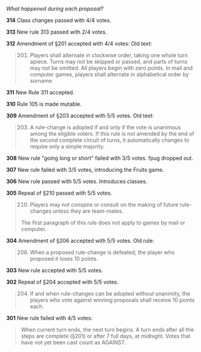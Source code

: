 *What happened during each proposal?*

**314** Class changes passed with 4/4 votes.

**313** New rule 313 passed with 2/4 votes.

**312** Amendment of §201 accepted with 4/4 votes: Old text:

> 201. Players shall alternate in clockwise order, taking one whole turn apiece. Turns may not be skipped or passed, and parts of turns may not be omitted. All players begin with zero points.
> In mail and computer games, players shall alternate in alphabetical order by surname.

**311** New Rule 311 accepted.

**310** Rule 105 is made mutable.

**309** Amendment of §203 accepted with 5/5 votes. Old text:

> 203. A rule-change is adopted if and only if the vote is unanimous among the eligible voters. If this rule is not
> amended by the end of the second complete circuit of turns, it automatically changes to require only a simple majority.

**308** New rule "going long or short" failed with 3/5 votes. fpug dropped out.

**307** New rule failed with 3/5 votes, introducing the Fruits game.

**306** New rule passed with 5/5 votes. Introduces classes.

**305** Repeal of §210 passed with 5/5 votes.

> 210. Players may not conspire or consult on the making of future rule-changes unless they are team-mates.
> 
> The first paragraph of this rule does not apply to games by mail or computer.

**304** Amendment of §206 accepted with 5/5 votes. Old rule:

> 206. When a proposed rule-change is defeated, the player who proposed it loses 10 points.

**303** New rule accepted with 5/5 votes.

**302** Repeal of §204 accepted with 5/5 votes.

> 204. If and when rule-changes can be adopted without unanimity, the players who vote against winning proposals shall receive 10 points each.

**301** New rule failed with 4/5 votes:

> When current turn ends, the next turn begins. A turn ends after all the steps are complete (§201) or after 7 full days, at midnight. Votes that have not yet been cast count as AGAINST.
